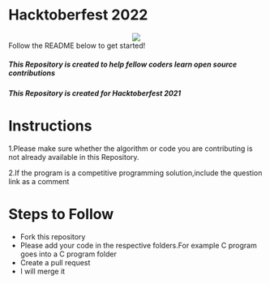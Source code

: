 # Hacktoberfest 2022
<div align="center">
  <img src="https://github.com/ossamamehmood/Hacktoberfest2022/blob/main/.github/logo.png" />
  </div>
Follow the README below to get started!

##### This Repository is created to help fellow coders learn open source contributions 
##### This Repository is created for Hacktoberfest 2021
# Instructions
 1.Please make sure whether the algorithm or code you are contributing is not already available in this Repository.<br>
 
 2.If the program is a competitive programming solution,include the question link as a comment <br>
# Steps to Follow
 <ul>
  <li>Fork this repository</li>
 <li>Please add your code in the respective folders.For example C program goes into a C program folder</li>
 <li>Create a pull request</li>
  <li>I will merge it</li>
  </ul>
